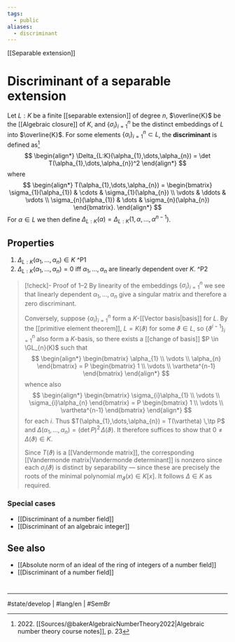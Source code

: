 ```yaml
---
tags:
  - public
aliases:
  - discriminant
---
```

[[Separable extension]]
# Discriminant of a separable extension

Let $L : K$ be a finite [[separable extension]] of degree $n$, $\overline{K}$ be the [[Algebraic closure]] of $K$,
and $\{ \sigma_{i} \}_{i=1}^n$ be the distinct embeddings of $L$ into $\overline{K}$.
For some elements $\{ \alpha_{i} \}_{i=1}^n \subset L$,
the **discriminant** is defined as[^2022]
$$
\begin{align*}
\Delta_{L:K}(\alpha_{1},\dots,\alpha_{n}) = \det T(\alpha_{1},\dots,\alpha_{n})^2
\end{align*}
$$
where
$$
\begin{align*}
T(\alpha_{1},\dots,\alpha_{n}) =
\begin{bmatrix}
\sigma_{1}(\alpha_{1}) & \cdots & \sigma_{1}(\alpha_{n}) \\
\vdots & \ddots & \vdots \\
\sigma_{n}(\alpha_{1}) & \dots & \sigma_{n}(\alpha_{n})
\end{bmatrix}.
\end{align*}
$$
For $\alpha \in L$ we then define $\Delta_{L:K}(\alpha) = \Delta_{L:K}(1, \alpha, \dots, \alpha^{n-1})$.



  [^2022]: 2022\. [[Sources/@bakerAlgebraicNumberTheory2022|Algebraic number theory course notes]], p. 23

## Properties

1. $\Delta_{L:K}(\alpha_{1},\dots,\alpha_{n}) \in K$ ^P1
2. $\Delta_{L:K}(\alpha_{1},\dots,\alpha_{n}) = 0$ iff $\alpha_{1},\dots,\alpha_{n}$ are linearly dependent over $K$. ^P2

> [!check]- Proof of 1–2
> By linearity of the embeddings $\{ \sigma_{i} \}_{i=1}^n$ we see that linearly dependent $\alpha_{1},\dots,\alpha_{n}$ give a singular matrix and therefore a zero discriminant.
> 
> Conversely, suppose $\{ \alpha_{i} \}_{i=1}^n$ form a $K$-[[Vector basis|basis]] for $L$.
> By the [[primitive element theorem]], $L = K(\vartheta)$ for some $\vartheta \in L$,
> so $\{ \vartheta^{i-1} \}_{i=1}^n$ also form a $K$-basis,
> so there exists a [[change of basis]] $P \in \GL_{n}(K)$ such that
> $$
> \begin{align*}
> \begin{bmatrix}
> \alpha_{1} \\
> \vdots \\
> \alpha_{n}
> \end{bmatrix} = P \begin{bmatrix}
> 1 \\
> \vdots \\
> \vartheta^{n-1}
> \end{bmatrix}
> \end{align*}
> $$
> whence also
> $$
> \begin{align*}
> \begin{bmatrix}
> \sigma_{i}\alpha_{1} \\
> \vdots \\
> \sigma_{i}\alpha_{n}
> \end{bmatrix} = P \begin{bmatrix}
> 1 \\
> \vdots \\
> \vartheta^{n-1}
> \end{bmatrix}
> \end{align*}
> $$
> for each $i$.
> Thus $T(\alpha_{1},\dots,\alpha_{n}) = T(\vartheta) \,\tp P$
> and $\Delta(\alpha_{1},\dots,\alpha_{n}) = (\det P)^2 \, \Delta(\vartheta)$.
> It therefore suffices to show that $0 \neq \Delta(\vartheta) \in K$.
> 
> Since $T(\vartheta)$ is a [[Vandermonde matrix]], the corresponding [[Vandermonde matrix|Vandermonde determinant]] is nonzero since each $\sigma_{i}(\vartheta)$ is distinct by separability — since these are precisely the roots of the minimal polynomial $m_{\vartheta}(x) \in K[x]$.
> It follows $\Delta \in K$ as required. <span class="QED"/>

### Special cases

- [[Discriminant of a number field]]
- [[Discriminant of an algebraic integer]]

## See also

- [[Absolute norm of an ideal of the ring of integers of a number field]]
- [[Discriminant of a number field]]

#
---
#state/develop | #lang/en | #SemBr
